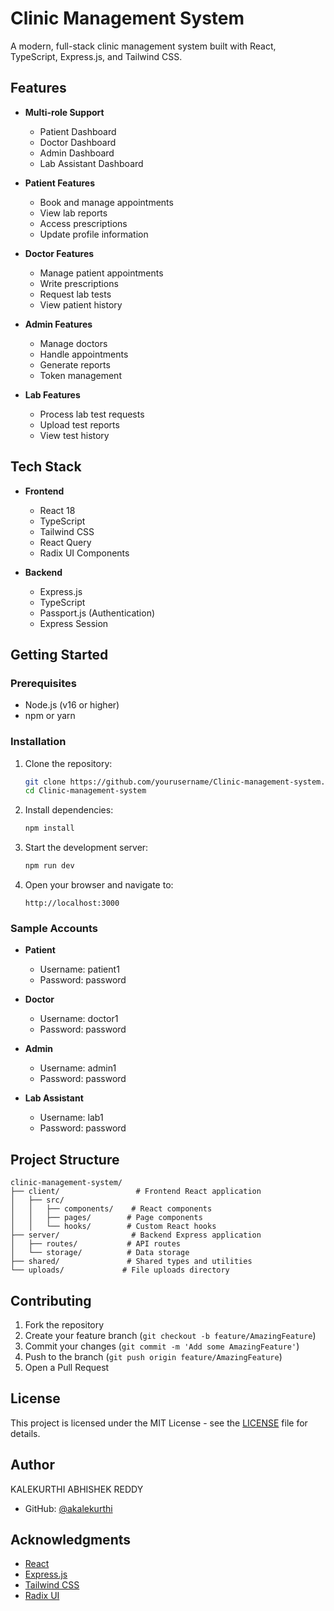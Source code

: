 # Clinic Management System

A modern, full-stack clinic management system built with React, TypeScript, Express.js, and Tailwind CSS.

## Features

- **Multi-role Support**
  - Patient Dashboard
  - Doctor Dashboard
  - Admin Dashboard
  - Lab Assistant Dashboard

- **Patient Features**
  - Book and manage appointments
  - View lab reports
  - Access prescriptions
  - Update profile information

- **Doctor Features**
  - Manage patient appointments
  - Write prescriptions
  - Request lab tests
  - View patient history

- **Admin Features**
  - Manage doctors
  - Handle appointments
  - Generate reports
  - Token management

- **Lab Features**
  - Process lab test requests
  - Upload test reports
  - View test history

## Tech Stack

- **Frontend**
  - React 18
  - TypeScript
  - Tailwind CSS
  - React Query
  - Radix UI Components

- **Backend**
  - Express.js
  - TypeScript
  - Passport.js (Authentication)
  - Express Session

## Getting Started

### Prerequisites

- Node.js (v16 or higher)
- npm or yarn

### Installation

1. Clone the repository:
   ```bash
   git clone https://github.com/yourusername/Clinic-management-system.git
   cd Clinic-management-system
   ```

2. Install dependencies:
   ```bash
   npm install
   ```

3. Start the development server:
   ```bash
   npm run dev
   ```

4. Open your browser and navigate to:
   ```
   http://localhost:3000
   ```

### Sample Accounts

- **Patient**
  - Username: patient1
  - Password: password

- **Doctor**
  - Username: doctor1
  - Password: password

- **Admin**
  - Username: admin1
  - Password: password

- **Lab Assistant**
  - Username: lab1
  - Password: password

## Project Structure

```
clinic-management-system/
├── client/                 # Frontend React application
│   ├── src/
│   │   ├── components/    # React components
│   │   ├── pages/        # Page components
│   │   └── hooks/        # Custom React hooks
├── server/                # Backend Express application
│   ├── routes/           # API routes
│   └── storage/          # Data storage
├── shared/               # Shared types and utilities
└── uploads/             # File uploads directory
```

## Contributing

1. Fork the repository
2. Create your feature branch (`git checkout -b feature/AmazingFeature`)
3. Commit your changes (`git commit -m 'Add some AmazingFeature'`)
4. Push to the branch (`git push origin feature/AmazingFeature`)
5. Open a Pull Request

## License

This project is licensed under the MIT License - see the [LICENSE](LICENSE) file for details.

## Author

KALEKURTHI ABHISHEK REDDY
- GitHub: [@akalekurthi](https://github.com/akalekurthi)

## Acknowledgments

- [React](https://reactjs.org/)
- [Express.js](https://expressjs.com/)
- [Tailwind CSS](https://tailwindcss.com/)
- [Radix UI](https://www.radix-ui.com/) 